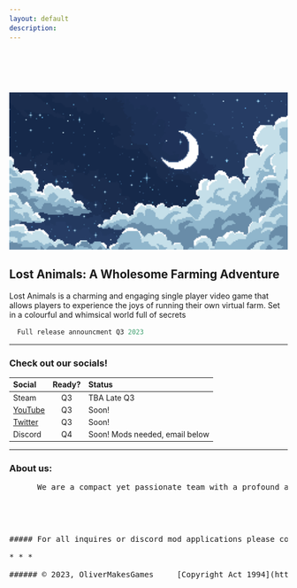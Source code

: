 ```yaml
---
layout: default
description:   
---
```


#  

![Banner](/assets/img/BG.png)

## Lost Animals: A Wholesome Farming Adventure

  Lost Animals is a charming and engaging single player video game that allows players to experience the joys of running their own virtual farm. Set in a colourful and whimsical world full of secrets

```js
  Full release announcment Q3 2023
```

* * * 
  
  
### Check out our socials!

| Social       | Ready?            | Status|
|:-------------|:-----------------:|:------|
| Steam                                                               | Q3 | TBA Late Q3                     |
| [YouTube](https://www.youtube.com/channel/UC0XdaCA-zPShdqIptghatgg) | Q3 | Soon!                           |
| [Twitter](https://www.twitter.com/OliverMakesGame)                  | Q3 | Soon!                           |
| Discord                                                             | Q4 | Soon! Mods needed, email below  |

* * *

### About us:

<pre>      We are a compact yet passionate team with a profound ambition: to craft an abundance of exceptional games. Fueled by unwavering dedication, our team thrives on shattering boundaries and fully explore the realm of gaming. Whether embarking on grand adventures or devising perplexing puzzles, we stand poised to revolutionize the indie scene.<pre />

<br />

##### For all inquires or discord mod applications please contact me at OliverMakesGames@gmail.com

* * * 

###### © 2023, OliverMakesGames     [Copyright Act 1994](https://www.iponz.govt.nz/assets/pdf/Copyright/prosecution-policy-guidelines-for-copyright-and-trade-marks.pdf)
